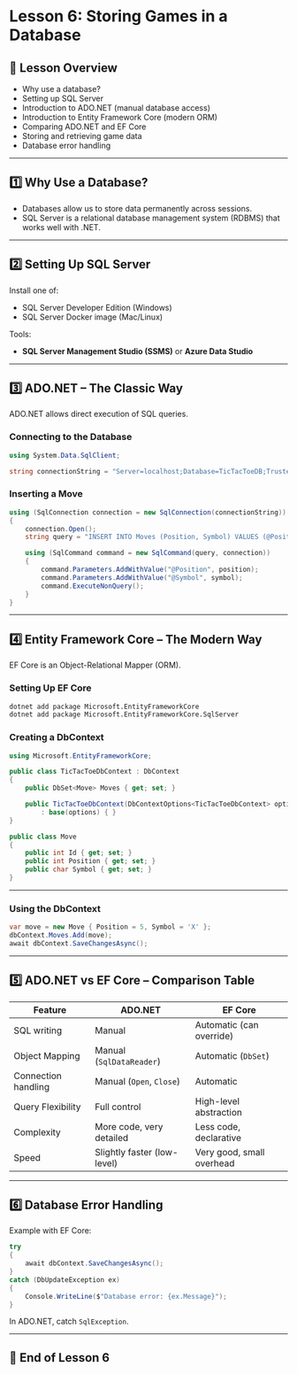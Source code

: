 # Lesson 6: Storing Games in a Database

## 📌 Lesson Overview
- Why use a database?
- Setting up SQL Server
- Introduction to ADO.NET (manual database access)
- Introduction to Entity Framework Core (modern ORM)
- Comparing ADO.NET and EF Core
- Storing and retrieving game data
- Database error handling

---

## 1️⃣ Why Use a Database?

- Databases allow us to store data permanently across sessions.
- SQL Server is a relational database management system (RDBMS) that works well with .NET.

---

## 2️⃣ Setting Up SQL Server

Install one of:
- SQL Server Developer Edition (Windows)
- SQL Server Docker image (Mac/Linux)

Tools:
- **SQL Server Management Studio (SSMS)** or **Azure Data Studio**

---

## 3️⃣ ADO.NET – The Classic Way

ADO.NET allows direct execution of SQL queries.

### Connecting to the Database

```csharp
using System.Data.SqlClient;

string connectionString = "Server=localhost;Database=TicTacToeDB;Trusted_Connection=True;";
```

### Inserting a Move

```csharp
using (SqlConnection connection = new SqlConnection(connectionString))
{
    connection.Open();
    string query = "INSERT INTO Moves (Position, Symbol) VALUES (@Position, @Symbol)";

    using (SqlCommand command = new SqlCommand(query, connection))
    {
        command.Parameters.AddWithValue("@Position", position);
        command.Parameters.AddWithValue("@Symbol", symbol);
        command.ExecuteNonQuery();
    }
}
```

---

## 4️⃣ Entity Framework Core – The Modern Way

EF Core is an Object-Relational Mapper (ORM).

### Setting Up EF Core

```bash
dotnet add package Microsoft.EntityFrameworkCore
dotnet add package Microsoft.EntityFrameworkCore.SqlServer
```

### Creating a DbContext

```csharp
using Microsoft.EntityFrameworkCore;

public class TicTacToeDbContext : DbContext
{
    public DbSet<Move> Moves { get; set; }

    public TicTacToeDbContext(DbContextOptions<TicTacToeDbContext> options)
        : base(options) { }
}

public class Move
{
    public int Id { get; set; }
    public int Position { get; set; }
    public char Symbol { get; set; }
}
```

---

### Using the DbContext

```csharp
var move = new Move { Position = 5, Symbol = 'X' };
dbContext.Moves.Add(move);
await dbContext.SaveChangesAsync();
```

---

## 5️⃣ ADO.NET vs EF Core – Comparison Table

| Feature            | ADO.NET                     | EF Core                  |
|--------------------|------------------------------|---------------------------|
| SQL writing        | Manual                       | Automatic (can override)  |
| Object Mapping     | Manual (`SqlDataReader`)      | Automatic (`DbSet`)        |
| Connection handling| Manual (`Open`, `Close`)      | Automatic                 |
| Query Flexibility  | Full control                 | High-level abstraction    |
| Complexity         | More code, very detailed     | Less code, declarative    |
| Speed              | Slightly faster (low-level)  | Very good, small overhead |

---

## 6️⃣ Database Error Handling

Example with EF Core:

```csharp
try
{
    await dbContext.SaveChangesAsync();
}
catch (DbUpdateException ex)
{
    Console.WriteLine($"Database error: {ex.Message}");
}
```

In ADO.NET, catch `SqlException`.

---

## 🚀 End of Lesson 6
